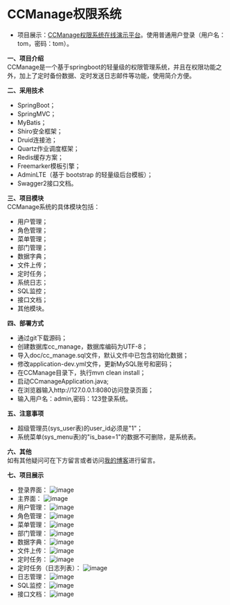 # CCManage权限系统

- 项目展示：[CCManage权限系统在线演示平台](https://www.luchunzhou.club)。使用普通用户登录（用户名：tom，密码：tom）。

**一、项目介绍**
<br>
CCManage是一个基于springboot的轻量级的权限管理系统，并且在权限功能之外，加上了定时备份数据、定时发送日志邮件等功能，使用简介方便。

**二、采用技术**
- SpringBoot；
- SpringMVC；
- MyBatis；
- Shiro安全框架；
- Druid连接池；
- Quartz作业调度框架；
- Redis缓存方案；
- Freemarker模板引擎；
- AdminLTE（基于 bootstrap 的轻量级后台模板）；
- Swagger2接口文档。

**三、项目模块**
<br>
CCManage系统的具体模块包括：
- 用户管理；
- 角色管理；
- 菜单管理；
- 部门管理；
- 数据字典；
- 文件上传；
- 定时任务；
- 系统日志；
- SQL监控；
- 接口文档；
- 其他模块。

**四、部署方式**
- 通过git下载源码；
- 创建数据库cc_manage，数据库编码为UTF-8；
- 导入doc/cc_manage.sql文件，默认文件中已包含初始化数据；
- 修改application-dev.yml文件，更新MySQL账号和密码；
- 在CCManage目录下，执行mvn clean install；
- 启动CCmanageApplication.java;
- 在浏览器输入http://127.0.0.1:8080访问登录页面；
- 输入用户名：admin,密码：123登录系统。

**五、注意事项**
- 超级管理员(sys_user表)的user_id必须是"1"；
- 系统菜单(sys_menu表)的"is_base=1"的数据不可删除，是系统表。

**六、其他**
<br>
如有其他疑问可在下方留言或者访问[我的博客](https://www.luchunzhou.cn)进行留言。

**七、项目展示**
- 登录界面：
![image](doc/imgs/login_page.png)
- 主界面：
![image](doc/imgs/main_page.png)
- 用户管理：
![image](doc/imgs/user.png)
- 角色管理：
![image](doc/imgs/menu.png)
- 菜单管理：
![image](doc/imgs/role.png)
- 部门管理：
![image](doc/imgs/dept.png)
- 数据字典：
![image](doc/imgs/ddic.png)
- 文件上传：
![image](doc/imgs/oss.png)
- 定时任务：
![image](doc/imgs/schedule.png)
- 定时任务（日志列表）：
![image](doc/imgs/schedule_log.png)
- 日志管理：
![image](doc/imgs/logs.png)
- SQL监控：
![image](doc/imgs/druid.png)
- 接口文档：
![image](doc/imgs/swagger2.png)